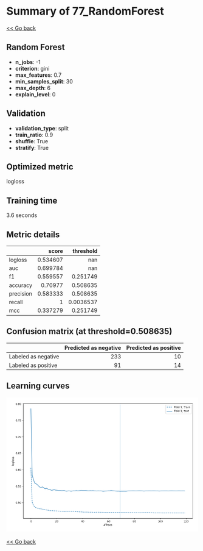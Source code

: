 # Summary of 77_RandomForest

[<< Go back](../README.md)


## Random Forest
- **n_jobs**: -1
- **criterion**: gini
- **max_features**: 0.7
- **min_samples_split**: 30
- **max_depth**: 6
- **explain_level**: 0

## Validation
 - **validation_type**: split
 - **train_ratio**: 0.9
 - **shuffle**: True
 - **stratify**: True

## Optimized metric
logloss

## Training time

3.6 seconds

## Metric details
|           |    score |   threshold |
|:----------|---------:|------------:|
| logloss   | 0.534607 | nan         |
| auc       | 0.699784 | nan         |
| f1        | 0.559557 |   0.251749  |
| accuracy  | 0.70977  |   0.508635  |
| precision | 0.583333 |   0.508635  |
| recall    | 1        |   0.0036537 |
| mcc       | 0.337279 |   0.251749  |


## Confusion matrix (at threshold=0.508635)
|                     |   Predicted as negative |   Predicted as positive |
|:--------------------|------------------------:|------------------------:|
| Labeled as negative |                     233 |                      10 |
| Labeled as positive |                      91 |                      14 |

## Learning curves
![Learning curves](learning_curves.png)

[<< Go back](../README.md)

